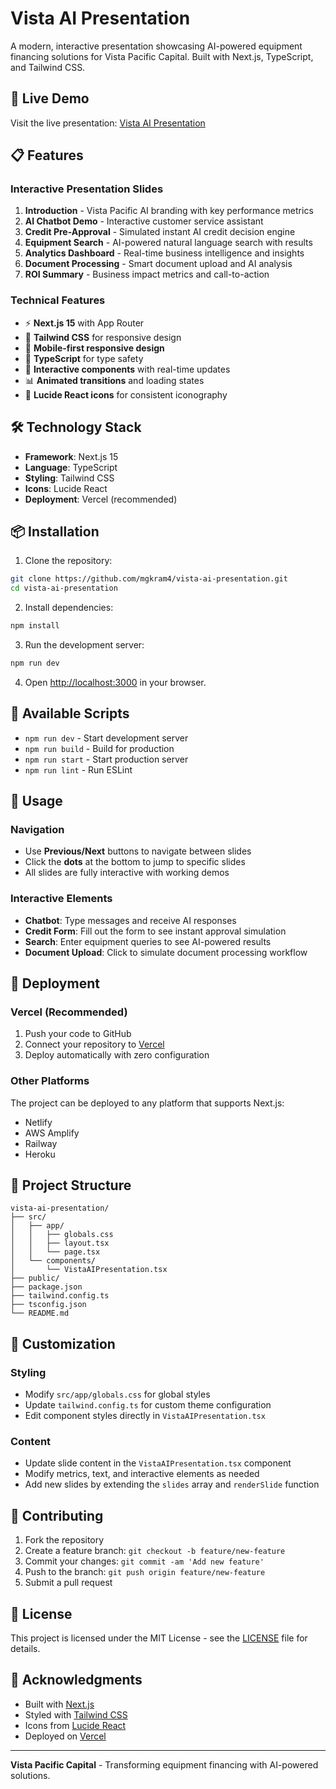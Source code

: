 # Vista AI Presentation

A modern, interactive presentation showcasing AI-powered equipment financing solutions for Vista Pacific Capital. Built with Next.js, TypeScript, and Tailwind CSS.

## 🚀 Live Demo

Visit the live presentation: [Vista AI Presentation](https://vista-ai-presentation.vercel.app)

## 📋 Features

### Interactive Presentation Slides
1. **Introduction** - Vista Pacific AI branding with key performance metrics
2. **AI Chatbot Demo** - Interactive customer service assistant
3. **Credit Pre-Approval** - Simulated instant AI credit decision engine
4. **Equipment Search** - AI-powered natural language search with results
5. **Analytics Dashboard** - Real-time business intelligence and insights
6. **Document Processing** - Smart document upload and AI analysis
7. **ROI Summary** - Business impact metrics and call-to-action

### Technical Features
- ⚡ **Next.js 15** with App Router
- 🎨 **Tailwind CSS** for responsive design
- 📱 **Mobile-first responsive design**
- 🎯 **TypeScript** for type safety
- 🔄 **Interactive components** with real-time updates
- 📊 **Animated transitions** and loading states
- 🎨 **Lucide React icons** for consistent iconography

## 🛠️ Technology Stack

- **Framework**: Next.js 15
- **Language**: TypeScript
- **Styling**: Tailwind CSS
- **Icons**: Lucide React
- **Deployment**: Vercel (recommended)

## 📦 Installation

1. Clone the repository:
```bash
git clone https://github.com/mgkram4/vista-ai-presentation.git
cd vista-ai-presentation
```

2. Install dependencies:
```bash
npm install
```

3. Run the development server:
```bash
npm run dev
```

4. Open [http://localhost:3000](http://localhost:3000) in your browser.

## 🔧 Available Scripts

- `npm run dev` - Start development server
- `npm run build` - Build for production
- `npm run start` - Start production server
- `npm run lint` - Run ESLint

## 🎯 Usage

### Navigation
- Use **Previous/Next** buttons to navigate between slides
- Click the **dots** at the bottom to jump to specific slides
- All slides are fully interactive with working demos

### Interactive Elements
- **Chatbot**: Type messages and receive AI responses
- **Credit Form**: Fill out the form to see instant approval simulation
- **Search**: Enter equipment queries to see AI-powered results
- **Document Upload**: Click to simulate document processing workflow

## 🚀 Deployment

### Vercel (Recommended)
1. Push your code to GitHub
2. Connect your repository to [Vercel](https://vercel.com)
3. Deploy automatically with zero configuration

### Other Platforms
The project can be deployed to any platform that supports Next.js:
- Netlify
- AWS Amplify
- Railway
- Heroku

## 📁 Project Structure

```
vista-ai-presentation/
├── src/
│   ├── app/
│   │   ├── globals.css
│   │   ├── layout.tsx
│   │   └── page.tsx
│   └── components/
│       └── VistaAIPresentation.tsx
├── public/
├── package.json
├── tailwind.config.ts
├── tsconfig.json
└── README.md
```

## 🎨 Customization

### Styling
- Modify `src/app/globals.css` for global styles
- Update `tailwind.config.ts` for custom theme configuration
- Edit component styles directly in `VistaAIPresentation.tsx`

### Content
- Update slide content in the `VistaAIPresentation.tsx` component
- Modify metrics, text, and interactive elements as needed
- Add new slides by extending the `slides` array and `renderSlide` function

## 🤝 Contributing

1. Fork the repository
2. Create a feature branch: `git checkout -b feature/new-feature`
3. Commit your changes: `git commit -am 'Add new feature'`
4. Push to the branch: `git push origin feature/new-feature`
5. Submit a pull request

## 📄 License

This project is licensed under the MIT License - see the [LICENSE](LICENSE) file for details.

## 🙏 Acknowledgments

- Built with [Next.js](https://nextjs.org/)
- Styled with [Tailwind CSS](https://tailwindcss.com/)
- Icons from [Lucide React](https://lucide.dev/)
- Deployed on [Vercel](https://vercel.com/)

---

**Vista Pacific Capital** - Transforming equipment financing with AI-powered solutions.
